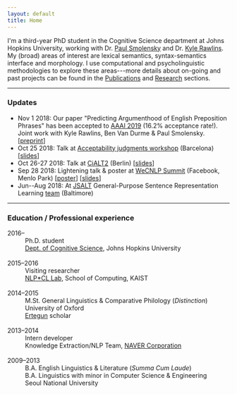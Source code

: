 ```yaml
---
layout: default
title: Home
---
```


I'm a third-year PhD student in the Cognitive Science department at Johns Hopkins University, working with Dr. <a href="https://www.microsoft.com/en-us/research/people/psmo/">Paul Smolensky</a> and Dr. <a href="http://sites.krieger.jhu.edu/rawlins/">Kyle Rawlins</a>. My (broad) areas of interest are lexical semantics, syntax-semantics interface and morphology. I use computational and psycholinguistic methodologies to explore these areas---more details about on-going and past projects can be found in the <a href="/publications">Publications</a> and <a href="/research">Research</a> sections.

* * *
### Updates
* Nov 1 2018: Our paper "Predicting Argumenthood of English Preposition Phrases" has been accepted to <a href="https://aaai.org/Conferences/AAAI-19/">AAAI 2019</a> (16.2% acceptance rate!). Joint work with Kyle Rawlins, Ben Van Durme & Paul Smolensky. [<a target="_blank" href="https://arxiv.org/abs/1809.07889">preprint</a>]
* Oct 25 2018:
Talk at <a href="https://sites.google.com/view/acceptability/home">Acceptability judgments workshop</a> (Barcelona) [<a target="_blank" href="/assets/files/acceptability_slides.pdf">slides</a>]
* Oct 26-27 2018:
Talk at <a href="https://sites.google.com/site/cialt2berlin/home">CiALT2</a> (Berlin) [<a target="_blank" href="/assets/files/acceptability_slides.pdf">slides</a>]
* Sep 28 2018:
Lightening talk & poster at <a href="https://wecnlpsummit2018rsvp.splashthat.com/">WeCNLP Summit</a> (Facebook, Menlo Park) [<a target="_blank" href="/assets/files/nkim_wecnlp_poster.pdf">poster</a>] \[<a target="_blank" href="/assets/files/nkim_wecnlp_slides.pdf">slides</a>] 
* Jun--Aug 2018:
At <a href="https://www.clsp.jhu.edu/workshops/18-workshop/">JSALT</a> General-Purpose Sentence Representation Learning <a href="https://jsalt18-sentence-repl.github.io/">team</a> (Baltimore)

* * *
### Education / Professional experience
<dl>
<dt>2016&#8211; </dt>
<dd>Ph.D. student<br> <a href="http://cogsci.jhu.edu/">Dept. of Cognitive Science</a>, Johns Hopkins University</dd>
<br>
<dt>2015&#8211;2016  </dt>
<dd>Visiting researcher <br> <a href="http://nlpcl.kaist.ac.kr">NLP*CL Lab</a>, School of Computing, KAIST</dd>
<br>
<dt>2014&#8211;2015  </dt>
<dd>M.St. General Linguistics & Comparative Philology (<i>Distinction</i>)<br> University of Oxford</dd>
<dd><a href="https://www.ertegun.ox.ac.uk/">Ertegun</a> scholar</dd> 
<br>
<dt>2013&#8211;2014  </dt>
<dd>Intern developer<br>Knowledge Extraction/NLP Team, <a href="https://www.navercorp.com/en/index.nhn">NAVER Corporation</a>  </dd>
<br>
<dt>2009&#8211;2013  </dt>  
<dd>B.A. English Linguistics & Literature (<i>Summa Cum Laude</i>) <br>
B.A. Linguistics with minor in Computer Science & Engineering   <br>
Seoul National University <br>
</dd>
</dl>

